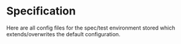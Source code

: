 # Specification

Here are all config files for the spec/test environment stored which extends/overwrites the default configuration.

